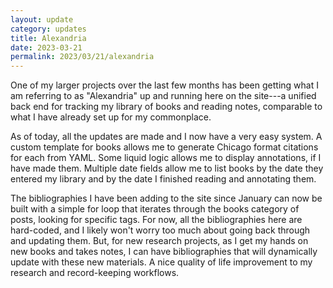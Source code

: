 ```yaml
---
layout: update
category: updates
title: Alexandria
date: 2023-03-21
permalink: 2023/03/21/alexandria
---
```


One of my larger projects over the last few months has been getting what I am referring to as "Alexandria" up and running here on the site---a unified back end for tracking my library of books and reading notes, comparable to what I have already set up for my commonplace.

As of today, all the updates are made and I now have a very easy system. A custom template for books allows me to generate Chicago format citations for each from YAML. Some liquid logic allows me to display annotations, if I have made them. Multiple date fields allow me to list books by the date they entered my library and by the date I finished reading and annotating them.

The bibliographies I have been adding to the site since January can now be built with a simple for loop that iterates through the books category of posts, looking for specific tags. For now, all the bibliographies here are hard-coded, and I likely won't worry too much about going back through and updating them. But, for new research projects, as I get my hands on new books and takes notes, I can have bibliographies that will dynamically update with these new materials. A nice quality of life improvement to my research and record-keeping workflows.
